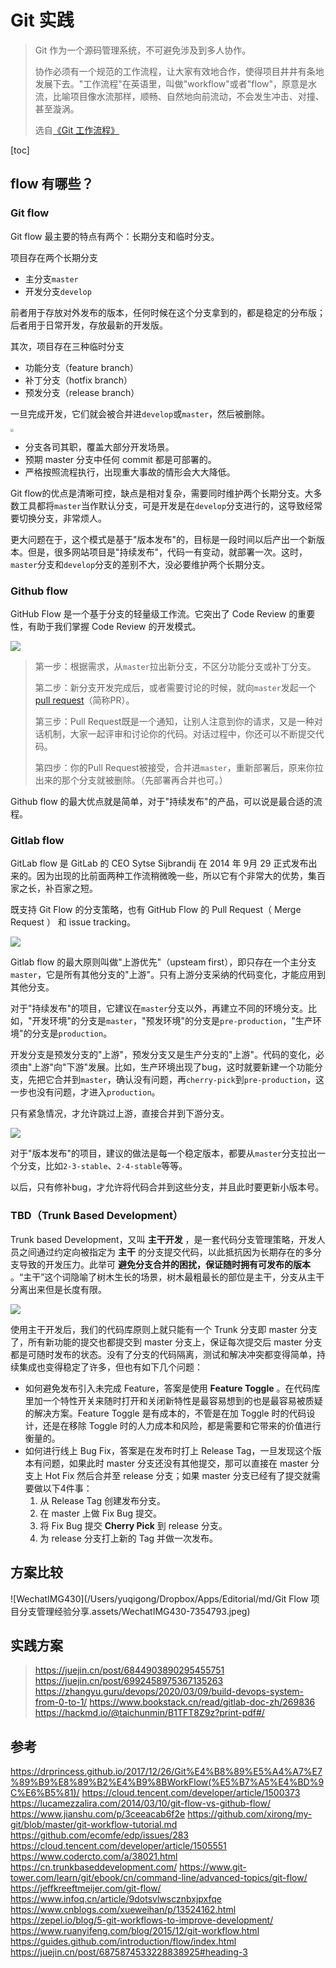 # Git 实践

> Git 作为一个源码管理系统，不可避免涉及到多人协作。
>
> 协作必须有一个规范的工作流程，让大家有效地合作，使得项目井井有条地发展下去。"工作流程"在英语里，叫做"workflow"或者"flow"，原意是水流，比喻项目像水流那样，顺畅、自然地向前流动，不会发生冲击、对撞、甚至漩涡。
>
> 选自[《Git 工作流程》](https://www.ruanyifeng.com/blog/2015/12/git-workflow.html)

[toc]

## flow 有哪些？

### Git flow

Git flow 最主要的特点有两个：长期分支和临时分支。

项目存在两个长期分支

- 主分支`master`
- 开发分支`develop`

前者用于存放对外发布的版本，任何时候在这个分支拿到的，都是稳定的分布版；后者用于日常开发，存放最新的开发版。

其次，项目存在三种临时分支

- 功能分支（feature branch）
- 补丁分支（hotfix branch）
- 预发分支（release branch）

一旦完成开发，它们就会被合并进`develop`或`master`，然后被删除。

<img src="https://jeffkreeftmeijer.com/git-flow/git-flow.png" style="zoom: 33%;" />

- 分支各司其职，覆盖大部分开发场景。
- 预期 master 分支中任何 commit 都是可部署的。
- 严格按照流程执行，出现重大事故的情形会大大降低。

Git flow的优点是清晰可控，缺点是相对复杂，需要同时维护两个长期分支。大多数工具都将`master`当作默认分支，可是开发是在`develop`分支进行的，这导致经常要切换分支，非常烦人。

更大问题在于，这个模式是基于"版本发布"的，目标是一段时间以后产出一个新版本。但是，很多网站项目是"持续发布"，代码一有变动，就部署一次。这时，`master`分支和`develop`分支的差别不大，没必要维护两个长期分支。

### Github flow

GitHub Flow 是一个基于分支的轻量级工作流。它突出了 Code Review 的重要性，有助于我们掌握 Code Review 的开发模式。

![](https://www.ruanyifeng.com/blogimg/asset/2015/bg2015122305.png)

> 第一步：根据需求，从`master`拉出新分支，不区分功能分支或补丁分支。
>
> 第二步：新分支开发完成后，或者需要讨论的时候，就向`master`发起一个[pull request](https://help.github.com/articles/using-pull-requests/)（简称PR）。
>
> 第三步：Pull Request既是一个通知，让别人注意到你的请求，又是一种对话机制，大家一起评审和讨论你的代码。对话过程中，你还可以不断提交代码。
>
> 第四步：你的Pull Request被接受，合并进`master`，重新部署后，原来你拉出来的那个分支就被删除。（先部署再合并也可。）

Github flow 的最大优点就是简单，对于"持续发布"的产品，可以说是最合适的流程。

### Gitlab flow

GitLab flow 是 GitLab 的 CEO Sytse Sijbrandij 在 2014 年 9月 29 正式发布出来的。因为出现的比前面两种工作流稍微晚一些，所以它有个非常大的优势，集百家之长，补百家之短。

既支持 Git Flow 的分支策略，也有 GitHub Flow 的 Pull Request（ Merge Request ） 和 issue tracking。

![](https://www.ruanyifeng.com/blogimg/asset/2015/bg2015122306.png)

Gitlab flow 的最大原则叫做"上游优先"（upsteam first），即只存在一个主分支`master`，它是所有其他分支的"上游"。只有上游分支采纳的代码变化，才能应用到其他分支。

对于"持续发布"的项目，它建议在`master`分支以外，再建立不同的环境分支。比如，"开发环境"的分支是`master`，"预发环境"的分支是`pre-production`，"生产环境"的分支是`production`。

开发分支是预发分支的"上游"，预发分支又是生产分支的"上游"。代码的变化，必须由"上游"向"下游"发展。比如，生产环境出现了bug，这时就要新建一个功能分支，先把它合并到`master`，确认没有问题，再`cherry-pick`到`pre-production`，这一步也没有问题，才进入`production`。

只有紧急情况，才允许跳过上游，直接合并到下游分支。

![](https://www.ruanyifeng.com/blogimg/asset/2015/bg2015122307.png)

对于"版本发布"的项目，建议的做法是每一个稳定版本，都要从`master`分支拉出一个分支，比如`2-3-stable`、`2-4-stable`等等。

以后，只有修补bug，才允许将代码合并到这些分支，并且此时要更新小版本号。

### TBD（Trunk Based Development）

Trunk based Development，又叫 **主干开发** ，是一套代码分支管理策略，开发人员之间通过约定向被指定为 **主干** 的分支提交代码，以此抵抗因为长期存在的多分支导致的开发压力。此举可 **避免分支合并的困扰，保证随时拥有可发布的版本** 。“主干”这个词隐喻了树木生长的场景，树木最粗最长的部位是主干，分支从主干分离出来但是长度有限。

![](https://static001.infoq.cn/resource/image/4b/66/4b2053219a7863436d040ef30ac1ee66.png)

使用主干开发后，我们的代码库原则上就只能有一个 Trunk 分支即 master 分支了，所有新功能的提交也都提交到 master 分支上，保证每次提交后 master 分支都是可随时发布的状态。没有了分支的代码隔离，测试和解决冲突都变得简单，持续集成也变得稳定了许多，但也有如下几个问题：

- 如何避免发布引入未完成 Feature，答案是使用 **Feature Toggle** 。在代码库里加一个特性开关来随时打开和关闭新特性是最容易想到的也是最容易被质疑的解决方案。Feature Toggle 是有成本的，不管是在加 Toggle 时的代码设计，还是在移除 Toggle 时的人力成本和风险，都是需要和它带来的价值进行衡量的。
- 如何进行线上 Bug Fix，答案是在发布时打上 Release Tag，一旦发现这个版本有问题，如果此时 master 分支还没有其他提交，那可以直接在 master 分支上 Hot Fix 然后合并至 release 分支；如果 master 分支已经有了提交就需要做以下4件事： 
  1. 从 Release Tag 创建发布分支。
  2. 在 master 上做 Fix Bug 提交。
  3. 将 Fix Bug 提交 **Cherry Pick** 到 release 分支。
  4. 为 release 分支打上新的 Tag 并做一次发布。

## 方案比较

![WechatIMG430](/Users/yuqigong/Dropbox/Apps/Editorial/md/Git Flow 项目分支管理经验分享.assets/WechatIMG430-7354793.jpeg)

## 实践方案

> https://juejin.cn/post/6844903890295455751
> https://juejin.cn/post/6992458975367135263
> https://zhangyu.guru/devops/2020/03/09/build-devops-system-from-0-to-1/
> https://www.bookstack.cn/read/gitlab-doc-zh/269836
> https://hackmd.io/@taichunmin/B1TFT8Z9z?print-pdf#/

## 参考

https://drprincess.github.io/2017/12/26/Git%E4%B8%89%E5%A4%A7%E7%89%B9%E8%89%B2%E4%B9%8BWorkFlow(%E5%B7%A5%E4%BD%9C%E6%B5%81)/
https://cloud.tencent.com/developer/article/1500373
https://lucamezzalira.com/2014/03/10/git-flow-vs-github-flow/
https://www.jianshu.com/p/3ceeacab6f2e
https://github.com/xirong/my-git/blob/master/git-workflow-tutorial.md
https://github.com/ecomfe/edp/issues/283
https://cloud.tencent.com/developer/article/1505551
https://www.codercto.com/a/38021.html
https://cn.trunkbaseddevelopment.com/
https://www.git-tower.com/learn/git/ebook/cn/command-line/advanced-topics/git-flow/
https://jeffkreeftmeijer.com/git-flow/
https://www.infoq.cn/article/9dotsvlwscznbxjpxfqe
https://www.cnblogs.com/xueweihan/p/13524162.html
https://zepel.io/blog/5-git-workflows-to-improve-development/
https://www.ruanyifeng.com/blog/2015/12/git-workflow.html
https://guides.github.com/introduction/flow/index.html
https://juejin.cn/post/6875874533228838925#heading-3

